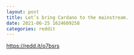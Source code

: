 ```yaml
--- 
layout: post 
title: Let’s bring Cardano to the mainstream. 
date: 2021-06-25 1624609258 
categories: reddit 
--- 
```

https://redd.it/o7bsrs